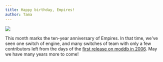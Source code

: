 ```yaml
---
title: Happy birthday, Empires!
author: Tama
---
```


![](http://i.imgur.com/uTaBANb.jpg)

This month marks the ten-year anniversary of Empires. In that time, we've seen one switch of engine, and many switches of team with only a few contributors left from the days of the [first release on moddb in 2006](http://www.moddb.com/mods/empires/news/empires-mod-released). May we have many years more to come!